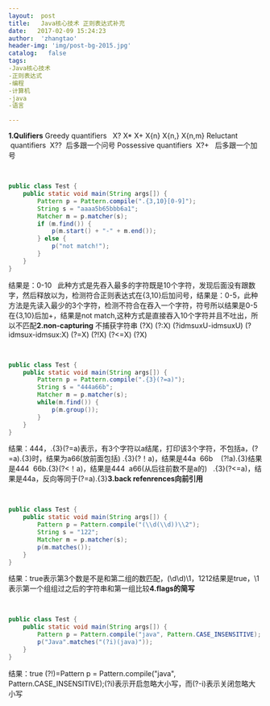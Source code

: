 ```yaml
---
layout:  post
title:   Java核心技术 正则表达式补充
date:   2017-02-09 15:24:23
author:  'zhangtao'
header-img: 'img/post-bg-2015.jpg'
catalog:   false
tags:
-Java核心技术
-正则表达式
-编程
-计算机
-java
-语言

---
```


**1.Qulifiers** Greedy quantifiers &nbsp; X? X* X+ X{n} X{n,} X{n,m}​ Reluctant &nbsp;quantifiers &nbsp;X?? &nbsp;后多跟一个问号​ Possessive quantifiers &nbsp;X?+ &nbsp; 后多跟一个加号​

&nbsp;

```java
public class Test {
    public static void main(String args[]) {
        Pattern p = Pattern.compile(".{3,10}[0-9]");
        String s = "aaaa5b65bbb6a1";
        Matcher m = p.matcher(s);
        if (m.find()) {
            p(m.start() + "-" + m.end());
        } else {
            p("not match!");
        }
    }
}
```

 结果是：0-10 &nbsp; 此种方式是先吞入最多的字符既是10个字符，发现后面没有跟数字，然后释放以为，检测符合正则表达式​ 在{3,10}后加问号，结果是：0-5，此种方法是先读入最少的3个字符，检测不符合在吞入一个字符，符号所以结果是0-5​ 在{3,10}后加+，结果是not match,这种方式是直接吞入10个字符并且不吐出，所以不匹配​**2.non-capturing** 不捕获字符串​ (?X) (?:X) (?idmsuxU-idmsuxU) (?idmsux-idmsux:X) (?=X) (?!X) (?&lt;=X) (?X)​

&nbsp;

```java
public class Test {
    public static void main(String args[]) {
        Pattern p = Pattern.compile(".{3}(?=a)");
        String s = "444a66b";
        Matcher m = p.matcher(s);
        while(m.find()) {
            p(m.group());
        }
    }
}
```

结果：444，.{3}(?=a)表示，有3个字符以a结尾，打印该3个字符，不包括a，(?=a).{3}时，结果为a66​​(放前面包括) .{3}(?！a)，结果是44a &nbsp;66b &nbsp; &nbsp;(?!a).{3}结果是444 &nbsp;66b​ .{3}(?&lt;！a)，结果是444 &nbsp;a66(从后往前数不是a的) &nbsp; .{3}(?&lt;=a)，结果是44a，反向等同于(?=a).{3}**3.back refenrences向前引用**

&nbsp;

```java
public class Test {
    public static void main(String args[]) {
        Pattern p = Pattern.compile("(\\d(\\d))\\2");
        String s = "122";
        Matcher m = p.matcher(s);
        p(m.matches());
    }
}
```

结果：true​ 表示第3个数是不是和第二组的数匹配，(\\d\\d)\\1，1212结果是true，\\1表示第一个组组过之后的字符串和第一组比较​**4.flags的简写**

&nbsp;

```java
public class Test {
    public static void main(String args[]) {
        Pattern p = Pattern.compile("java", Pattern.CASE_INSENSITIVE);
        p("Java".matches("(?i)(java)"));
    }
}
```

结果：true​​ (?!)=Pattern p = Pattern.compile("java", Pattern.CASE_INSENSITIVE);​ (?i)表示开启忽略大小写，而(?-i)表示关闭忽略大小写

